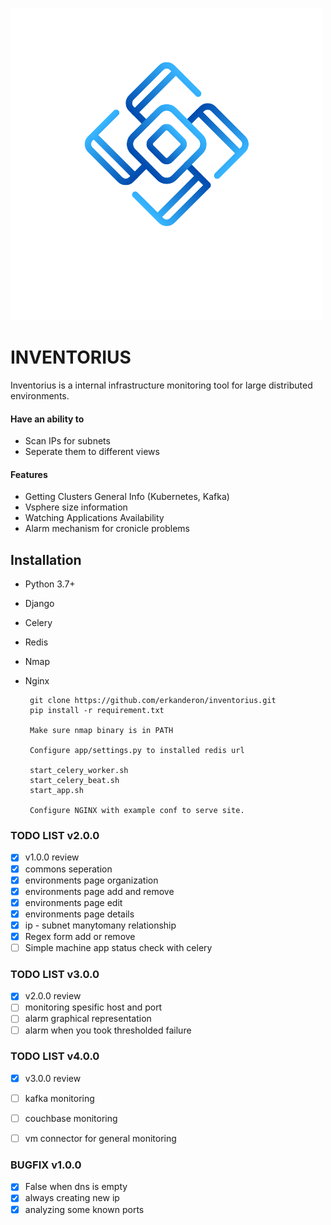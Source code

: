 ![](app/static/images/inventorius.png)
# INVENTORIUS
Inventorius is a internal infrastructure monitoring tool for large distributed environments.

#### Have an ability to

- Scan IPs for subnets
- Seperate them to different views

#### Features
- Getting Clusters General Info (Kubernetes, Kafka)
- Vsphere size information
- Watching Applications Availability
- Alarm mechanism for cronicle problems

## Installation
 - Python 3.7+
 - Django
 - Celery
 - Redis
 - Nmap
 - Nginx
 
        git clone https://github.com/erkanderon/inventorius.git
		pip install -r requirement.txt
		
		Make sure nmap binary is in PATH
		
		Configure app/settings.py to installed redis url
		
		start_celery_worker.sh
		start_celery_beat.sh
		start_app.sh

		Configure NGINX with example conf to serve site.


### TODO LIST v2.0.0

- [x] v1.0.0 review
- [x] commons seperation
- [x] environments page organization
- [x] environments page add and remove
- [x] environments page edit
- [x] environments page details
- [x] ip - subnet manytomany relationship
- [x] Regex form add or remove
- [ ] Simple machine app status check with celery

### TODO LIST v3.0.0

- [x] v2.0.0 review
- [ ] monitoring spesific host and port
- [ ] alarm graphical representation
- [ ] alarm when you took thresholded failure

### TODO LIST v4.0.0

- [x] v3.0.0 review
- [ ] kafka monitoring
- [ ] couchbase monitoring
- [ ] vm connector for general monitoring


### BUGFIX v1.0.0

- [x] False when dns is empty
- [x] always creating new ip
- [x] analyzing some known ports